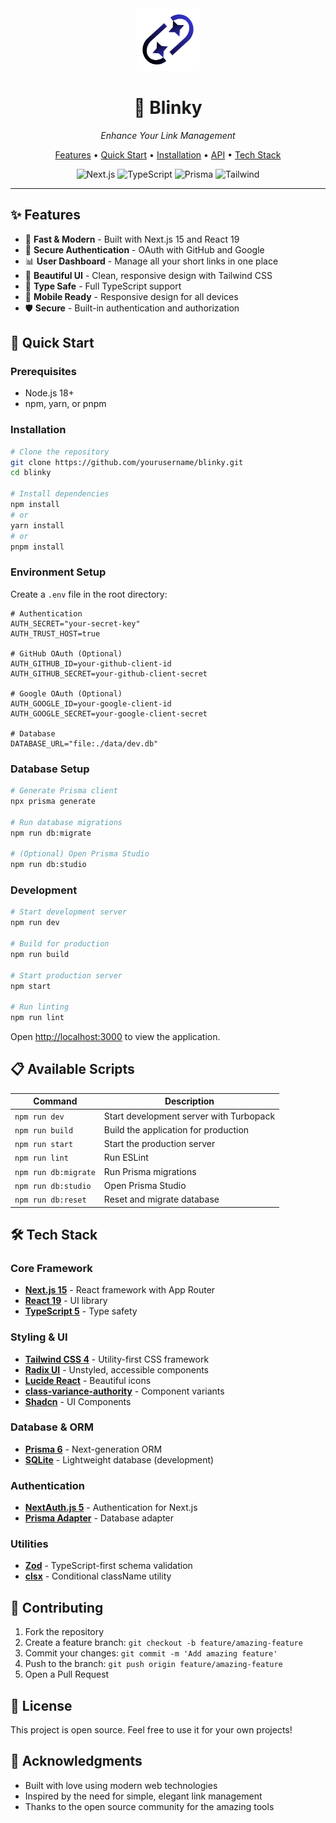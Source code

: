<div align="center">
  <img src="public/logo.png" alt="Blinky Logo" width="100" height="100">
  <h1>🔗 Blinky</h1>
  <p><em>Enhance Your Link Management</em></p>
  
  <p>
    <a href="#features">Features</a> •
    <a href="#quick-start">Quick Start</a> •
    <a href="#installation">Installation</a> •
    <a href="#api">API</a> •
    <a href="#tech-stack">Tech Stack</a>
  </p>

  <img src="https://img.shields.io/badge/Next.js-15.4.6-black?style=flat-square&logo=next.js" alt="Next.js">
  <img src="https://img.shields.io/badge/TypeScript-5-blue?style=flat-square&logo=typescript" alt="TypeScript">
  <img src="https://img.shields.io/badge/Prisma-6.13.0-2D3748?style=flat-square&logo=prisma" alt="Prisma">
  <img src="https://img.shields.io/badge/Tailwind-4-38B2AC?style=flat-square&logo=tailwind-css" alt="Tailwind">
</div>

---

## ✨ Features

- 🚀 **Fast & Modern** - Built with Next.js 15 and React 19
- 🔐 **Secure Authentication** - OAuth with GitHub and Google
- 📊 **User Dashboard** - Manage all your short links in one place
- 🎨 **Beautiful UI** - Clean, responsive design with Tailwind CSS
- 🔧 **Type Safe** - Full TypeScript support
- 📱 **Mobile Ready** - Responsive design for all devices
- 🛡️ **Secure** - Built-in authentication and authorization

## 🚀 Quick Start

### Prerequisites

- Node.js 18+
- npm, yarn, or pnpm

### Installation

```bash
# Clone the repository
git clone https://github.com/yourusername/blinky.git
cd blinky

# Install dependencies
npm install
# or
yarn install
# or
pnpm install
```

### Environment Setup

Create a `.env` file in the root directory:

```env
# Authentication
AUTH_SECRET="your-secret-key"
AUTH_TRUST_HOST=true

# GitHub OAuth (Optional)
AUTH_GITHUB_ID=your-github-client-id
AUTH_GITHUB_SECRET=your-github-client-secret

# Google OAuth (Optional)
AUTH_GOOGLE_ID=your-google-client-id
AUTH_GOOGLE_SECRET=your-google-client-secret

# Database
DATABASE_URL="file:./data/dev.db"
```

### Database Setup

```bash
# Generate Prisma client
npx prisma generate

# Run database migrations
npm run db:migrate

# (Optional) Open Prisma Studio
npm run db:studio
```

### Development

```bash
# Start development server
npm run dev

# Build for production
npm run build

# Start production server
npm start

# Run linting
npm run lint
```

Open [http://localhost:3000](http://localhost:3000) to view the application.

## 📋 Available Scripts

| Command              | Description                             |
| -------------------- | --------------------------------------- |
| `npm run dev`        | Start development server with Turbopack |
| `npm run build`      | Build the application for production    |
| `npm run start`      | Start the production server             |
| `npm run lint`       | Run ESLint                              |
| `npm run db:migrate` | Run Prisma migrations                   |
| `npm run db:studio`  | Open Prisma Studio                      |
| `npm run db:reset`   | Reset and migrate database              |

## 🛠️ Tech Stack

### Core Framework

- **[Next.js 15](https://nextjs.org/)** - React framework with App Router
- **[React 19](https://react.dev/)** - UI library
- **[TypeScript 5](https://www.typescriptlang.org/)** - Type safety

### Styling & UI

- **[Tailwind CSS 4](https://tailwindcss.com/)** - Utility-first CSS framework
- **[Radix UI](https://www.radix-ui.com/)** - Unstyled, accessible components
- **[Lucide React](https://lucide.dev/)** - Beautiful icons
- **[class-variance-authority](https://cva.style/)** - Component variants
- **[Shadcn](https://ui.shadcn.com/)** - UI Components

### Database & ORM

- **[Prisma 6](https://www.prisma.io/)** - Next-generation ORM
- **[SQLite](https://www.sqlite.org/)** - Lightweight database (development)

### Authentication

- **[NextAuth.js 5](https://next-auth.js.org/)** - Authentication for Next.js
- **[Prisma Adapter](https://authjs.dev/reference/adapter/prisma)** - Database adapter

### Utilities

- **[Zod](https://zod.dev/)** - TypeScript-first schema validation
- **[clsx](https://github.com/lukeed/clsx)** - Conditional className utility

## 🤝 Contributing

1. Fork the repository
2. Create a feature branch: `git checkout -b feature/amazing-feature`
3. Commit your changes: `git commit -m 'Add amazing feature'`
4. Push to the branch: `git push origin feature/amazing-feature`
5. Open a Pull Request

## 📝 License

This project is open source. Feel free to use it for your own projects!

## 🙏 Acknowledgments

- Built with love using modern web technologies
- Inspired by the need for simple, elegant link management
- Thanks to the open source community for the amazing tools
